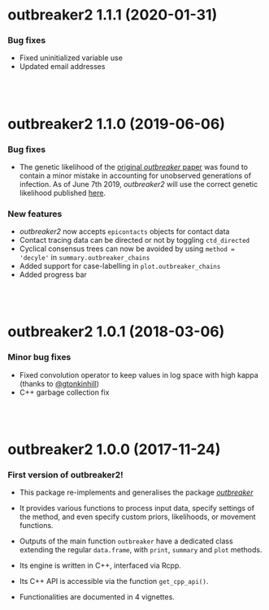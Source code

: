 outbreaker2 1.1.1 (2020-01-31)
==================

### Bug fixes

* Fixed uninitialized variable use
* Updated email addresses



<br>
<br>

outbreaker2 1.1.0 (2019-06-06)
==================

### Bug fixes

* The genetic likelihood of the [original *outbreaker* paper](https://journals.plos.org/ploscompbiol/article?id=10.1371/journal.pcbi.1003457) was found to contain a minor mistake in accounting for unobserved generations of infection. As of June 7th 2019, *outbreaker2* will use the correct genetic likelihood published [here](https://journals.plos.org/ploscompbiol/article?id=10.1371/journal.pcbi.1006930).

### New features

* *outbreaker2* now accepts `epicontacts` objects for contact data
* Contact tracing data can be directed or not by toggling `ctd_directed`
* Cyclical consensus trees can now be avoided by using `method = 'decyle'` in `summary.outbreaker_chains`
* Added support for case-labelling in `plot.outbreaker_chains`
* Added progress bar


<br>
<br>

outbreaker2 1.0.1 (2018-03-06)
==================

### Minor bug fixes

* Fixed convolution operator to keep values in log space with high kappa (thanks to [@gtonkinhill](https://github.com/gtonkinhill/))
* C++ garbage collection fix



<br>
<br>

outbreaker2 1.0.0 (2017-11-24)
==================

### First version of outbreaker2!

* This package re-implements and generalises the package
  [*outbreaker*](https://CRAN.R-project.org/package=outbreaker)

* It provides various functions to process input data, specify settings of the
  method, and even specify custom priors, likelihoods, or movement functions.

* Outputs of the main function `outbreaker` have a dedicated class extending the
  regular `data.frame`, with `print`, `summary` and `plot` methods.

* Its engine is written in C++, interfaced via Rcpp.

* Its C++ API is accessible via the function `get_cpp_api()`.

* Functionalities are documented in 4 vignettes.
